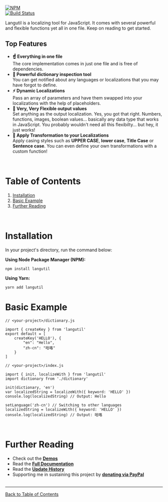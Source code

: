 [![NPM](https://nodei.co/npm/langutil.png)](https://nodei.co/npm/langutil/)<br/>[![Build Status](https://travis-ci.com/chin98edwin/langutil.svg?branch=master)](https://travis-ci.com/chin98edwin/langutil)

Langutil is a localizing tool for JavaScript. It comes with several powerful and flexible functions yet all in one file. Keep on reading to get started.

## Top Features

* **☝️ Everything in one file**<br/>The core implementation comes in just one file and is free of dependencies.
* **📖 Powerful dictionary inspection tool**<br/>You can get notified about any languages or localizations that you may have forgot to define.
* **⚡️ Dynamic Localizations**<br/>Pass an array of parameters and have them swapped into your localizations with the help of placeholders.
* **💫 Very, Very Flexible output values**<br/>Set anything as the output localization. Yes, you got that right. Numbers, functions, images, boolean values... basically any data type that works in JavaScript. You probably wouldn't need all this flexibilty... but hey, it just works!
* **🦄 Apply Transformation to your Localizations**<br/>Apply casing styles such as **UPPER CASE**, **lower case**, **Title Case** or **Sentence case**. You can even define your own transformations with a custom function!

<br/>

# Table of Contents

1. [Installation](#installation)
2. [Basic Example](#basic-example)
3. [Further Reading](#further-reading)
<br/>

# Installation
In your project's directory, run the command below:

**Using Node Package Manager (NPM):**

    npm install langutil

**Using Yarn:**

    yarn add langutil

# Basic Example

    // <your-project>/dictionary.js

    import { createKey } from 'langutil'
    export default = [
        createKey('HELLO'), {
            "en": "Hello",
            "zh-cn": "哈咯"
        }
    ]
<!---->
    // <your-project>/index.js

    import { init, localizeWith } from 'langutil'
    import dictionary from './dictionary'

    init(dictionary, 'en')
    var localizedString = localizeWith({ keyword: 'HELLO' })
    console.log(localizedString) // Output: Hello

    setLanguage('zh-cn') // Switching to other languages
    localizedString = localizeWith({ keyword: 'HELLO' })
    console.log(localizedString) // Output: 哈咯

<br/>

# Further Reading

* Check out the [**Demos**](https://github.com/chin98edwin/langutil/tree/master/demo)
* Read the [**Full Documentation**](https://github.com/chin98edwin/langutil/blob/master/docs/Api.md)
* Read the [**Update History**](https://github.com/chin98edwin/langutil/blob/master/docs/UpdateHistory.md)
* Supporting me in sustaining this project by [**donating via PayPal**](https://www.paypal.me/chin98edwin)
<br/><br/>
<hr/>

[Back to Table of Contents](#table-of-contents)